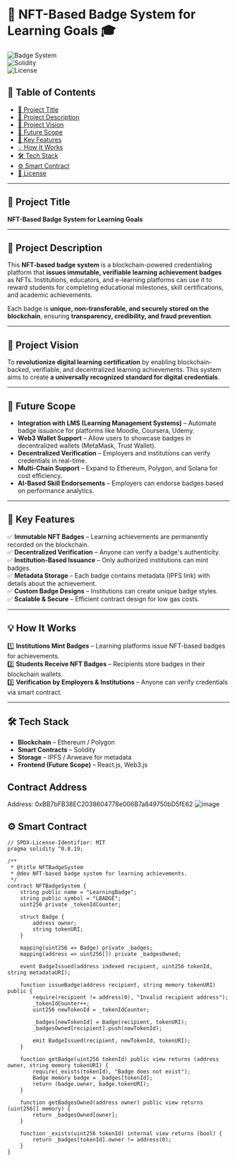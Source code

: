# 🌟 NFT-Based Badge System for Learning Goals 🎓  

![Badge System](https://img.shields.io/badge/Status-Active-brightgreen)  
![Solidity](https://img.shields.io/badge/Solidity-%5E0.8.19-blue)  
![License](https://img.shields.io/badge/License-MIT-yellow)  

## 📌 Table of Contents  
- [📌 Project Title](#-project-title)  
- [📖 Project Description](#-project-description)  
- [🎯 Project Vision](#-project-vision)  
- [🚀 Future Scope](#-future-scope)  
- [🔑 Key Features](#-key-features)  
- [💡 How It Works](#-how-it-works)  
- [🛠️ Tech Stack](#-tech-stack)  
- [⚙️ Smart Contract](#-smart-contract)  
- [📜 License](#-license)  

---

## 📌 Project Title  
**NFT-Based Badge System for Learning Goals**  

---

## 📖 Project Description  
This **NFT-based badge system** is a blockchain-powered credentialing platform that **issues immutable, verifiable learning achievement badges** as NFTs. Institutions, educators, and e-learning platforms can use it to reward students for completing educational milestones, skill certifications, and academic achievements.  

Each badge is **unique, non-transferable, and securely stored on the blockchain**, ensuring **transparency, credibility, and fraud prevention**.  

---

## 🎯 Project Vision  
To **revolutionize digital learning certification** by enabling blockchain-backed, verifiable, and decentralized learning achievements. This system aims to create **a universally recognized standard for digital credentials**.  

---

## 🚀 Future Scope  
- **Integration with LMS (Learning Management Systems)** – Automate badge issuance for platforms like Moodle, Coursera, Udemy.  
- **Web3 Wallet Support** – Allow users to showcase badges in decentralized wallets (MetaMask, Trust Wallet).  
- **Decentralized Verification** – Employers and institutions can verify credentials in real-time.  
- **Multi-Chain Support** – Expand to Ethereum, Polygon, and Solana for cost efficiency.  
- **AI-Based Skill Endorsements** – Employers can endorse badges based on performance analytics.  

---

## 🔑 Key Features  
✅ **Immutable NFT Badges** – Learning achievements are permanently recorded on the blockchain.  
✅ **Decentralized Verification** – Anyone can verify a badge's authenticity.  
✅ **Institution-Based Issuance** – Only authorized institutions can mint badges.  
✅ **Metadata Storage** – Each badge contains metadata (IPFS link) with details about the achievement.  
✅ **Custom Badge Designs** – Institutions can create unique badge styles.  
✅ **Scalable & Secure** – Efficient contract design for low gas costs.  

---

## 💡 How It Works  
1️⃣ **Institutions Mint Badges** – Learning platforms issue NFT-based badges for achievements.  
2️⃣ **Students Receive NFT Badges** – Recipients store badges in their blockchain wallets.  
3️⃣ **Verification by Employers & Institutions** – Anyone can verify credentials via smart contract.  

---

## 🛠️ Tech Stack  
- **Blockchain** – Ethereum / Polygon  
- **Smart Contracts** – Solidity  
- **Storage** – IPFS / Arweave for metadata  
- **Frontend (Future Scope)** – React.js, Web3.js  

## Contract Address
Address: 0xBB7bFB38EC2038604778e006B7a849750bD5fE62
![image](https://github.com/user-attachments/assets/117134c7-5c92-4693-b921-c5f6d24969c7)

## ⚙️ Smart Contract  

```solidity
// SPDX-License-Identifier: MIT
pragma solidity ^0.8.19;

/**
 * @title NFTBadgeSystem
 * @dev NFT-based badge system for learning achievements.
 */
contract NFTBadgeSystem {
    string public name = "LearningBadge";
    string public symbol = "LBADGE";
    uint256 private _tokenIdCounter;
    
    struct Badge {
        address owner;
        string tokenURI;
    }
    
    mapping(uint256 => Badge) private _badges;
    mapping(address => uint256[]) private _badgesOwned;

    event BadgeIssued(address indexed recipient, uint256 tokenId, string metadataURI);
    
    function issueBadge(address recipient, string memory tokenURI) public {
        require(recipient != address(0), "Invalid recipient address");
        _tokenIdCounter++;
        uint256 newTokenId = _tokenIdCounter;
        
        _badges[newTokenId] = Badge(recipient, tokenURI);
        _badgesOwned[recipient].push(newTokenId);
        
        emit BadgeIssued(recipient, newTokenId, tokenURI);
    }

    function getBadge(uint256 tokenId) public view returns (address owner, string memory tokenURI) {
        require(_exists(tokenId), "Badge does not exist");
        Badge memory badge = _badges[tokenId];
        return (badge.owner, badge.tokenURI);
    }

    function getBadgesOwned(address owner) public view returns (uint256[] memory) {
        return _badgesOwned[owner];
    }

    function _exists(uint256 tokenId) internal view returns (bool) {
        return _badges[tokenId].owner != address(0);
    }
}
